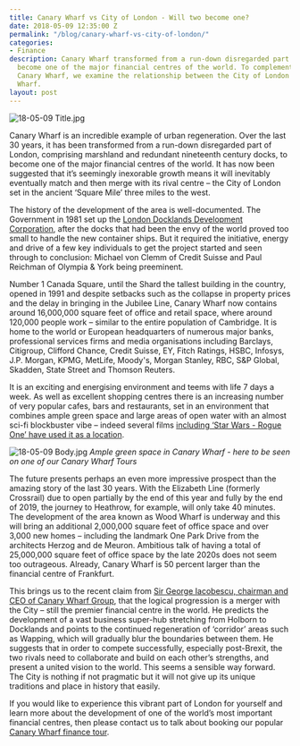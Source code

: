 ```yaml
---
title: Canary Wharf vs City of London - Will two become one?
date: 2018-05-09 12:35:00 Z
permalink: "/blog/canary-wharf-vs-city-of-london/"
categories:
- Finance
description: Canary Wharf transformed from a run-down disregarded part of London to
  become one of the major financial centres of the world. To complement our tour of
  Canary Wharf, we examine the relationship between the City of London and Canary
  Wharf.
layout: post
---
```


![18-05-09 Title.jpg](/uploads/18-05-09%20Title.jpg)

Canary Wharf is an incredible example of urban regeneration. Over the last 30 years, it has been transformed from a run-down disregarded part of London, comprising marshland and redundant nineteenth century docks, to become one of the major financial centres of the world. It has now been suggested that it’s seemingly inexorable growth means it will inevitably eventually match and then merge with its rival centre – the City of London set in the ancient ‘Square Mile’ three miles to the west.

The history of the development of the area is well-documented. The Government in 1981 set up the [London Docklands Development Corporation](http://www.lddc-history.org.uk/), after the docks that had been the envy of the world proved too small to handle the new container ships. But it required the initiative, energy and drive of a few key individuals to get the project started and seen through to conclusion: Michael von Clemm of Credit Suisse and Paul Reichman of Olympia & York being preeminent.

Number 1 Canada Square, until the Shard the tallest building in the country, opened in 1991 and despite setbacks such as the collapse in property prices and the delay in bringing in the Jubilee Line, Canary Wharf now contains around 16,000,000 square feet of office and retail space, where around 120,000 people work – similar to the entire population of Cambridge. It is home to the world or European headquarters of numerous major banks, professional services firms and media organisations including Barclays, Citigroup, Clifford Chance, Credit Suisse, EY, Fitch Ratings, HSBC, Infosys, J.P. Morgan, KPMG, MetLife, Moody's, Morgan Stanley, RBC, S&P Global, Skadden, State Street and Thomson Reuters.

It is an exciting and energising environment and teems with life 7 days a week. As well as excellent shopping centres there is an increasing number of very popular cafes, bars and restaurants, set in an environment that combines ample green space and large areas of open water with an almost sci-fi blockbuster vibe – indeed several films [including ‘Star Wars - Rogue One’ have used it as a location](https://www.theguardian.com/film/2016/apr/07/star-wars-rogue-one-london-jubilee-line-tube-station).

![18-05-09 Body.jpg](/uploads/18-05-09%20Body.jpg)
*Ample green space in Canary Wharf - here to be seen on one of our Canary Wharf Tours*

The future presents perhaps an even more impressive prospect than the amazing story of the last 30 years. With the Elizabeth Line (formerly Crossrail) due to open partially by the end of this year and fully by the end of 2019, the journey to Heathrow, for example, will only take 40 minutes. The development of the area known as Wood Wharf is underway and this will bring an additional 2,000,000 square feet of office space and over 3,000 new homes – including the landmark One Park Drive from the architects Herzog and de Meuron. Ambitious talk of having a total of 25,000,000 square feet of office space by the late 2020s does not seem too outrageous. Already, Canary Wharf is 50 percent larger than the financial centre of Frankfurt.

This brings us to the recent claim from [Sir George Iacobescu, chairman and CEO of Canary Wharf Group](https://www.standard.co.uk/business/meet-sir-george-iacobescu-the-romanian-visionary-who-transformed-docklands-a3738651.html), that the logical progression is a merger with the City – still the premier financial centre in the world. He predicts the development of a vast business super-hub stretching from Holborn to Docklands and points to the continued regeneration of ‘corridor’ areas such as Wapping, which will gradually blur the boundaries between them. He suggests that in order to compete successfully, especially post-Brexit, the two rivals need to collaborate and build on each other’s strengths, and present a united vision to the world.
This seems a sensible way forward. The City is nothing if not pragmatic but it will not give up its unique traditions and place in history that easily.

If you would like to experience this vibrant part of London for yourself and learn more about the development of one of the world’s most important financial centres, then please contact us to talk about booking our popular [Canary Wharf finance tour](https://www.insiderlondon.com/london/educational-tours/london-finance-walking-tour/#canary-wharf-walking-tour).

